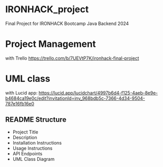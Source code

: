 # IRONHACK_project
Final Project for IRONHACK Bootcamp Java Backend 2024

# Project Management
with Trello https://trello.com/b/7UEVtP7K/ironhack-final-project

# UML class
with Lucid app: https://lucid.app/lucidchart/4997b6d4-f125-4aeb-8e9e-b4684ca19e0c/edit?invitationId=inv_968bdb5c-7366-4d34-9504-787e16fb16e0

## README Structure

* Project Title
* Description
* Installation Instructions
* Usage Instructions
* API Endpoints
* UML Class Diagram
